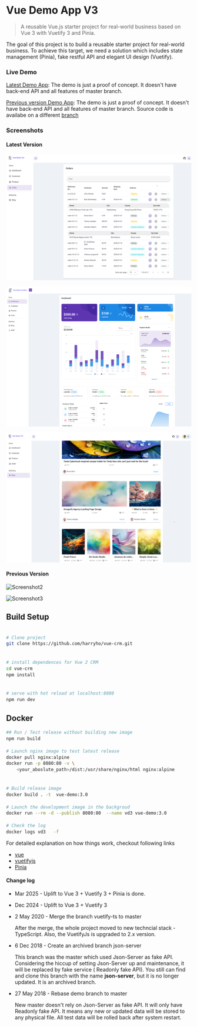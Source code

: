# Vue Demo App V3

> A reusable Vue.js starter project for real-world business based on Vue 3 with Vuetify 3 and Pinia.

The goal of this project is to build a reusable starter project for real-world business. To achieve this target, we need a solution which includes state management (Pinia), fake restful API and elegant UI design (Vuetify).


### Live Demo

[Latest Demo App](https://vue-app-demo.harryho.org):  The demo is just a proof of concept. It doesn't have back-end API and all features of master branch.

[Previous version Demo App](https://vue-demo-v2.harryho.org):  The demo is just a proof of concept. It doesn't have back-end API and all features of master branch. Source code is availabe on a different [branch](https://github.com/harryho/vue-crm/tree/v2-vtf2)


### Screenshots

#### Latest Version
![Screenshot1](screenshots/v3/Screenshot-6.png)
<!-- ![Screenshot1](screenshots/v3/Screenshot-1.png) -->
<!-- ![Screenshot1](screenshots/v3/Screenshot-2.png) -->
![Screenshot1](screenshots/v3/Screenshot-3.png)
<!-- ![Screenshot1](screenshots/v3/Screenshot-4.png) -->
![Screenshot1](screenshots/v3/Screenshot-5.png)



#### Previous Version


![Screenshot2](screenshots/screenshot-2.png)

![Screenshot3](screenshots/screenshot-3.png)

<!-- ![Screenshot4](screenshots/screenshot-4.jpg)

![Screenshot5](screenshots/screenshot-5.jpg) -->

## Build Setup

``` bash

# Clone project
git clone https://github.com/harryho/vue-crm.git


# install dependences for Vue 2 CRM
cd vue-crm
npm install 


# serve with hot reload at localhost:8080
npm run dev


```

## Docker 


```bash
## Run / Test release without building new image
npm run build

# Launch nginx image to test latest release
docker pull nginx:alpine
docker run -p 8080:80 -v \
    <your_aboslute_path>/dist:/usr/share/nginx/html nginx:alpine


# Build release image
docker build . -t  vue-demo:3.0

# Launch the development image in the backgroud
docker run --rm -d --publish 8080:80  --name vd3 vue-demo:3.0

# Check the log
docker logs vd3   -f

```


For detailed explanation on how things work, checkout following links

* [vue](https://vuex.vuejs.org/en/)
* [vuetifyjs](https://dev.vuetifyjs.com/)
* [Pinia](https://pinia.vuejs.org/)


#### Change log

*  Mar 2025 - Uplift to Vue 3 + Vuetify 3 + Pinia is done.

*  Dec 2024 - Uplift to Vue 3 + Vuetify 3

* 2 May 2020 - Merge the branch vuetify-ts to master

    After the merge, the whole project moved to new techncial stack - TypeScript. Also, the VuetifyJs is upgraded to 2.x version. 


*  6 Dec 2018 - Create an archived branch json-server

    This branch was the master which used Json-Server as fake API. Considering the hiccup of setting Json-Server up and maintenance, it will be replaced by fake service ( Readonly fake API). You still can find and clone this branch with the name __json-server__, but it is no longer updated. It is an archived branch.


*  27 May 2018 - Rebase demo branch to master

    New master doesn't rely on Json-Server as fake API. It will only have Readonly fake API. It means any new or updated data will be stored to any physical file. All test data will be rolled back after system restart.


